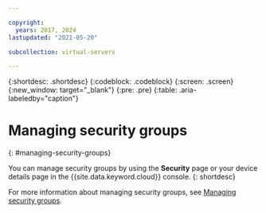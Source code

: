 ```yaml
---

copyright:
  years: 2017, 2024
lastupdated: "2021-05-20"

subcollection: virtual-servers

---
```


{:shortdesc: .shortdesc}
{:codeblock: .codeblock}
{:screen: .screen}
{:new_window: target="_blank"}
{:pre: .pre}
{:table: .aria-labeledby="caption"}


# Managing security groups
{: #managing-security-groups}

You can manage security groups by using the **Security** page or your device details page in the {{site.data.keyword.cloud}} console.
{: shortdesc}

For more information about managing security groups, see [Managing security groups](/docs/security-groups?topic=security-groups-managing-sg#managing-sg).
